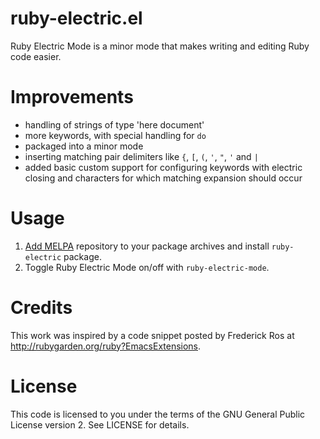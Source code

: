 ruby-electric.el
================

Ruby Electric Mode is a minor mode that makes writing and editing Ruby code easier.

Improvements
============

* handling of strings of type 'here document'
* more keywords, with special handling for `do`
* packaged into a minor mode
* inserting matching pair delimiters like `{`, `[`, `(`, `'`, `"`, `'` and `|`
* added basic custom support for configuring keywords with electric closing and characters for which matching expansion should occur

Usage
=====

1. [Add MELPA](http://melpa.milkbox.net/#installing) repository to your package archives and install `ruby-electric` package.
2. Toggle Ruby Electric Mode on/off with `ruby-electric-mode`.

Credits
=======

This work was inspired by a code snippet posted by Frederick Ros at
http://rubygarden.org/ruby?EmacsExtensions.

License
=======

This code is licensed to you under the terms of the GNU General Public
License version 2. See LICENSE for details.
